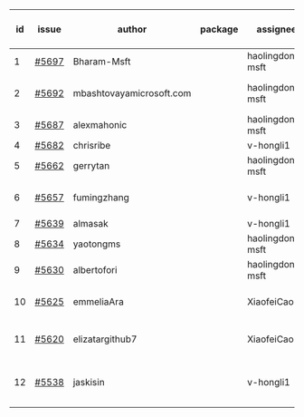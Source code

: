 | id | issue | author | package | assignee | bot advice | created date of issue | target release date | date from target |
| ------ | ------ | ------ | ------ | ------ | ------ | ------ | ------ | :-----: |
| 1 | [#5697](https://github.com/Azure/sdk-release-request/issues/5697) | Bharam-Msft |  | haolingdong-msft | new issue. | 11-07 | 11-22 |  |
| 2 | [#5692](https://github.com/Azure/sdk-release-request/issues/5692) | mbashtovayamicrosoft.com |  | haolingdong-msft | Attention to inconsistent tag. | 11-06 | 11-22 |  |
| 3 | [#5687](https://github.com/Azure/sdk-release-request/issues/5687) | alexmahonic |  | haolingdong-msft | new issue. | 11-05 | 11-22 |  |
| 4 | [#5682](https://github.com/Azure/sdk-release-request/issues/5682) | chrisribe |  | v-hongli1 | new issue. | 11-05 | 11-22 |  |
| 5 | [#5662](https://github.com/Azure/sdk-release-request/issues/5662) | gerrytan |  | haolingdong-msft | new issue. | 11-04 | 11-21 |  |
| 6 | [#5657](https://github.com/Azure/sdk-release-request/issues/5657) | fumingzhang |  | v-hongli1 | Attention to inconsistent tag. | 10-30 | 11-21 |  |
| 7 | [#5639](https://github.com/Azure/sdk-release-request/issues/5639) | almasak |  | v-hongli1 | new issue. | 10-23 | 11-21 |  |
| 8 | [#5634](https://github.com/Azure/sdk-release-request/issues/5634) | yaotongms |  | haolingdong-msft | new issue. | 10-23 | 11-22 |  |
| 9 | [#5630](https://github.com/Azure/sdk-release-request/issues/5630) | albertofori |  | haolingdong-msft | new issue. | 10-22 | 11-22 |  |
| 10 | [#5625](https://github.com/Azure/sdk-release-request/issues/5625) | emmeliaAra |  | XiaofeiCao | Attention to inconsistent tag. | 10-22 | 11-22 |  |
| 11 | [#5620](https://github.com/Azure/sdk-release-request/issues/5620) | elizatargithub7 |  | XiaofeiCao | new issue. FirstGA. TypeSpec. | 10-16 | 11-22 |  |
| 12 | [#5538](https://github.com/Azure/sdk-release-request/issues/5538) | jaskisin |  | v-hongli1 | new comment. FirstGA. TypeSpec. | 09-27 | 11-22 |  |

